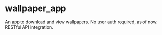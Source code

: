 # wallpaper_app
An app to download and view wallpapers.
No user auth required, as of now.
RESTful API integration.
